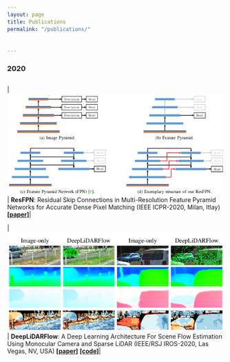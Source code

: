```yaml
---
layout: page
title: Publications
permalink: "/publications/"


---
```

### 2020

| | |
| -------- | -------- |

|!["ResFPN"](images/resfpn.png) | **ResFPN**: Residual Skip Connections in Multi-Resolution Feature Pyramid Networks for Accurate Dense Pixel Matching (IEEE ICPR-2020, Milan, Itlay) [**[paper]**](https://arxiv.org/abs/2006.12235)|

|!["DeepLiDARFlow"](images/deeplidarflow.png) | **DeepLiDARFlow**: A Deep Learning Architecture For Scene Flow Estimation Using Monocular Camera and Sparse LiDAR (IEEE/RSJ IROS-2020, Las Vegas, NV, USA) [**[paper]**](https://drive.google.com/file/d/1JNMqfkK0yghZ2bYV9njsFuM9Qc251Cyt/view?usp=sharing) [**[code]**](#)|
 
